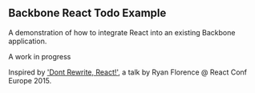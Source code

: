 ## Backbone React Todo Example

A demonstration of how to integrate React into an existing Backbone application.

A work in progress

Inspired by ['Dont Rewrite, React!'](https://www.youtube.com/watch?v=BF58ZJ1ZQxY), a talk by Ryan Florence @ React Conf Europe 2015.